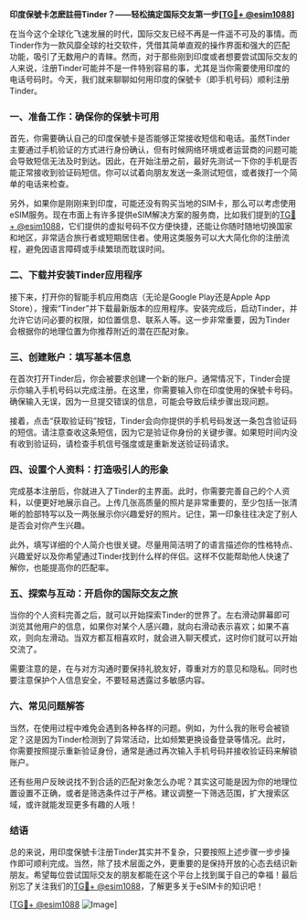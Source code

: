 **印度保號卡怎麽註冊Tinder？——轻松搞定国际交友第一步[[TG💪+ @esim1088](https://t.me/s/esim1088)]**

在当今这个全球化飞速发展的时代，国际交友已经不再是一件遥不可及的事情。而Tinder作为一款风靡全球的社交软件，凭借其简单直观的操作界面和强大的匹配功能，吸引了无数用户的青睐。然而，对于那些刚到印度或者想要尝试国际交友的人来说，注册Tinder可能并不是一件特别容易的事，尤其是当你需要使用印度的电话号码时。今天，我们就来聊聊如何用印度的保號卡（即手机号码）顺利注册Tinder。

### 一、准备工作：确保你的保號卡可用

首先，你需要确认自己的印度保號卡是否能够正常接收短信和电话。虽然Tinder主要通过手机验证的方式进行身份确认，但有时候网络环境或者运营商的问题可能会导致短信无法及时到达。因此，在开始注册之前，最好先测试一下你的手机是否能正常接收到验证码短信。你可以试着向朋友发送一条测试短信，或者拨打一个简单的电话来检查。

另外，如果你是刚刚来到印度，可能还没有购买当地的SIM卡，那么可以考虑使用eSIM服务。现在市面上有许多提供eSIM解决方案的服务商，比如我们提到的[TG💪+ @esim1088](https://t.me/s/esim1088)，它们提供的虚拟号码不仅方便快捷，还能让你随时随地切换国家和地区，非常适合旅行者或短期居住者。使用这类服务可以大大简化你的注册流程，避免因语言障碍或手续繁琐而耽误时间。

### 二、下载并安装Tinder应用程序

接下来，打开你的智能手机应用商店（无论是Google Play还是Apple App Store），搜索“Tinder”并下载最新版本的应用程序。安装完成后，启动Tinder，并允许它访问必要的权限，如位置信息、联系人等。这一步非常重要，因为Tinder会根据你的地理位置为你推荐附近的潜在匹配对象。

### 三、创建账户：填写基本信息

在首次打开Tinder后，你会被要求创建一个新的账户。通常情况下，Tinder会提示你输入手机号码以完成注册。在这里，你需要输入你在印度使用的保號卡号码。确保输入无误，因为一旦提交错误的信息，可能会导致后续步骤出现问题。

接着，点击“获取验证码”按钮，Tinder会向你提供的手机号码发送一条包含验证码的短信。请注意查收这条短信，因为它是验证你身份的关键步骤。如果短时间内没有收到验证码，请检查手机信号强度或是重新发送验证码请求。

### 四、设置个人资料：打造吸引人的形象

完成基本注册后，你就进入了Tinder的主界面。此时，你需要完善自己的个人资料，以便更好地展示自己。上传几张高质量的照片是非常重要的，至少包括一张清晰的脸部特写以及一两张展示你兴趣爱好的照片。记住，第一印象往往决定了别人是否会对你产生兴趣。

此外，填写详细的个人简介也很关键。尽量用简洁明了的语言描述你的性格特点、兴趣爱好以及你希望通过Tinder找到什么样的伴侣。这样不仅能帮助他人快速了解你，也能提高你的匹配率。

### 五、探索与互动：开启你的国际交友之旅

当你的个人资料完善之后，就可以开始探索Tinder的世界了。左右滑动屏幕即可浏览其他用户的信息，如果你对某个人感兴趣，就向右滑动表示喜欢；如果不喜欢，则向左滑动。当双方都互相喜欢时，就会进入聊天模式，这时你们就可以开始交流了。

需要注意的是，在与对方沟通时要保持礼貌友好，尊重对方的意见和隐私。同时也要注意保护个人信息安全，不要轻易透露过多敏感内容。

### 六、常见问题解答

当然，在使用过程中难免会遇到各种各样的问题。例如，为什么我的账号会被锁定？这是因为Tinder检测到了异常活动，比如频繁更换设备登录等情况。此时，你需要按照提示重新验证身份，通常是通过再次输入手机号码并接收验证码来解锁账户。

还有些用户反映说找不到合适的匹配对象怎么办呢？其实这可能是因为你的地理位置设置不正确，或者是筛选条件过于严格。建议调整一下筛选范围，扩大搜索区域，或许就能发现更多有趣的人哦！

### 结语

总的来说，用印度保號卡注册Tinder其实并不复杂，只要按照上述步骤一步步操作即可顺利完成。当然，除了技术层面之外，更重要的是保持开放的心态去结识新朋友。希望每位尝试国际交友的朋友都能在这个平台上找到属于自己的幸福！最后别忘了关注我们的[TG💪+ @esim1088](https://t.me/s/esim1088)，了解更多关于eSIM卡的知识吧！

[[TG💪+ @esim1088](https://t.me/s/esim1088) ![Image](https://i.postimg.cc/4NQfJmqS/Snipaste-2025-05-13-00-14-12.png)]